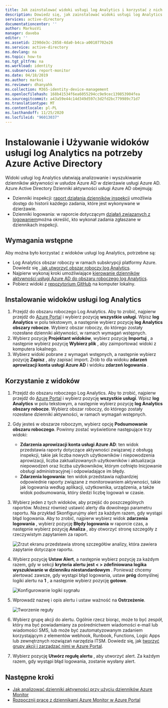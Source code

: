 ```yaml
---
title: Jak zainstalować widoki usługi log Analytics i korzystać z nich | Microsoft Docs
description: Dowiedz się, jak zainstalować widoki usługi log Analytics i korzystać z nich Azure Active Directory
services: active-directory
documentationcenter: ''
author: MarkusVi
manager: daveba
editor: ''
ms.assetid: 2290de3c-2858-4da0-b4ca-a00107702e26
ms.service: active-directory
ms.devlang: na
ms.topic: how-to
ms.tgt_pltfrm: na
ms.workload: identity
ms.subservice: report-monitor
ms.date: 04/18/2019
ms.author: markvi
ms.reviewer: dhanyahk
ms.collection: M365-identity-device-management
ms.openlocfilehash: 168b41534f6ea6055294cc9e9cec139853904fea
ms.sourcegitcommit: a43a59e44c14d349d597c3d2fd2bc779989c71d7
ms.translationtype: MT
ms.contentlocale: pl-PL
ms.lasthandoff: 11/25/2020
ms.locfileid: "96013037"
---
```

# <a name="install-and-use-the-log-analytics-views-for-azure-active-directory"></a>Instalowanie i Używanie widoków usługi log Analytics na potrzeby Azure Active Directory

Widoki usługi log Analytics ułatwiają analizowanie i wyszukiwanie dzienników aktywności w usłudze Azure AD w dzierżawie usługi Azure AD. Azure Active Directory Dzienniki aktywności usługi Azure AD obejmują:

* Dzienniki inspekcji: [raport działania dzienników inspekcji](concept-audit-logs.md) umożliwia dostęp do historii każdego zadania, które jest wykonywane w dzierżawie.
* Dzienniki logowania: w raporcie dotyczącym [działań związanych z logowaniem](concept-sign-ins.md)można określić, kto wykonał zadania zgłaszane w dziennikach inspekcji.

## <a name="prerequisites"></a>Wymagania wstępne

Aby można było korzystać z widoków usługi log Analytics, potrzebne są:

* Log Analytics obszar roboczy w ramach subskrypcji platformy Azure. Dowiedz się [, jak utworzyć obszar roboczy log Analytics](../../azure-monitor/learn/quick-create-workspace.md).
* Najpierw wykonaj kroki umożliwiające [kierowanie dzienników aktywności usługi Azure AD do obszaru roboczego log Analytics](howto-integrate-activity-logs-with-log-analytics.md).
* Pobierz widoki z [repozytorium GitHub](https://aka.ms/AADLogAnalyticsviews) na komputer lokalny.

## <a name="install-the-log-analytics-views"></a>Instalowanie widoków usługi log Analytics

1. Przejdź do obszaru roboczego Log Analytics. Aby to zrobić, najpierw przejdź do [Azure Portal](https://portal.azure.com) i wybierz pozycję **wszystkie usługi**. Wpisz **log Analytics** w polu tekstowym, a następnie wybierz pozycję **log Analytics obszary robocze**. Wybierz obszar roboczy, do którego zostały rozesłane dzienniki aktywności, w ramach wymagań wstępnych.
2. Wybierz pozycję **Projektant widoków**, wybierz pozycję **Importuj** , a następnie wybierz pozycję **Wybierz plik** , aby zaimportować widoki z komputera lokalnego.
3. Wybierz widoki pobrane z wymagań wstępnych, a następnie wybierz pozycję **Zapisz** , aby zapisać import. Zrób to dla widoku **zdarzeń aprowizacji konta usługi Azure AD** i widoku **zdarzeń logowania** .

## <a name="use-the-views"></a>Korzystanie z widoków

1. Przejdź do obszaru roboczego Log Analytics. Aby to zrobić, najpierw przejdź do [Azure Portal](https://portal.azure.com) i wybierz pozycję **wszystkie usługi**. Wpisz **log Analytics** w polu tekstowym, a następnie wybierz pozycję **log Analytics obszary robocze**. Wybierz obszar roboczy, do którego zostały rozesłane dzienniki aktywności, w ramach wymagań wstępnych.

2. Gdy jesteś w obszarze roboczym, wybierz opcję **Podsumowanie obszaru roboczego**. Powinny zostać wyświetlone następujące trzy widoki:

    * **Zdarzenia aprowizacji konta usługi Azure AD**: ten widok przedstawia raporty dotyczące aktywności związanej z obsługą inspekcji, takie jak liczba nowych użytkowników i niepowodzenia aprowizacji, liczba zaktualizowanych użytkowników i aktualizacja niepowodzeń oraz liczba użytkowników, którym cofnięto Inicjowanie obsługi administracyjnej i odpowiadające im błędy.    
    * **Zdarzenia logowania**: ten widok przedstawia najbardziej odpowiednie raporty związane z monitorowaniem aktywności, takie jak logowania według aplikacji, użytkownika, urządzenia, a także widok podsumowania, który śledzi liczbę logowań w czasie.

3. Wybierz jeden z tych widoków, aby przejść do poszczególnych raportów. Możesz również ustawić alerty dla dowolnego parametru raportu. Na przykład Skonfigurujmy alert za każdym razem, gdy wystąpi błąd logowania. Aby to zrobić, najpierw wybierz widok **zdarzenia logowania** , wybierz pozycję **Błędy logowania** w raporcie czas, a następnie wybierz pozycję **Analiza** , aby otworzyć stronę szczegóły z rzeczywistym zapytaniem za raport. 

    ![Zrzut ekranu przedstawia stronę szczegółów analizy, która zawiera zapytanie dotyczące raportu.](./media/howto-install-use-log-analytics-views/details.png)


4. Wybierz pozycję **Ustaw Alert**, a następnie wybierz pozycję za każdym razem, gdy w sekcji **kryteria alertu** **jest &lt; &gt; zdefiniowana logika wyszukiwanie w dzienniku niestandardowym** . Ponieważ chcemy alertować zawsze, gdy wystąpi błąd logowania, ustaw **próg** domyślnej logiki alertu na **1** , a następnie wybierz pozycję **gotowe**. 

    ![Konfigurowanie logiki sygnału](./media/howto-install-use-log-analytics-views/configure-signal-logic.png)

5. Wprowadź nazwę i opis alertu i ustaw ważność na **Ostrzeżenie**.

    ![Tworzenie reguły](./media/howto-install-use-log-analytics-views/create-rule.png)

6. Wybierz grupę akcji do alertu. Ogólnie rzecz biorąc, może to być zespół, który ma być powiadamiany za pośrednictwem wiadomości e-mail lub wiadomości SMS, lub może być zautomatyzowanym zadaniem korzystającym z elementów webhook, Runbook, Functions, Logic Apps lub zewnętrznych rozwiązań narzędzia ITSM. Dowiedz się, jak [tworzyć grupy akcji i zarządzać nimi w Azure Portal](../../azure-monitor/platform/action-groups.md).

7. Wybierz pozycję **Utwórz regułę alertu** , aby utworzyć alert. Za każdym razem, gdy wystąpi błąd logowania, zostanie wysłany alert.

## <a name="next-steps"></a>Następne kroki

* [Jak analizować dzienniki aktywności przy użyciu dzienników Azure Monitor](howto-analyze-activity-logs-log-analytics.md)
* [Rozpocznij pracę z dziennikami Azure Monitor w Azure Portal](../../azure-monitor/log-query/get-started-portal.md)